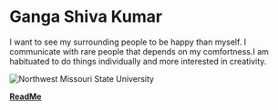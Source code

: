 # Ganga Shiva Kumar
I want to see my surrounding people to be happy than myself. I communicate with rare people that depends on my comfortness.I am habituated to do things individually and more interested in creativity.

![Northwest Missouri State University](C:\Users\S545234\Desktop\assignment2-ganga\northwestmissouri.jpg)

**[ReadMe](C:\Users\S545234\Desktop\assignment2-ganga\README.md)**